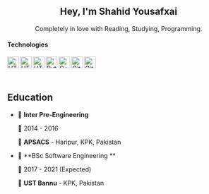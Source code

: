 <h2 align="center">Hey, I'm Shahid Yousafxai</h2>

<p align="center">Completely in love with Reading, Studying, Programming.</b> </p>


#### Technologies

<img align="left" alt="HTML%" width="26px" src="https://seeklogo.com/images/H/html5-with-wordmark-color-logo-4259B7F24F-seeklogo.com.png" />
<img align="left" alt="HTML%" width="26px" src="https://seeklogo.com/images/C/css3-logo-8724075274-seeklogo.com.png" />
<img align="left" alt="HTML%" width="26px" src="https://seeklogo.com/images/J/javascript-js-logo-2949701702-seeklogo.com.png" />
<img align="left" alt="Python" width="26px" src="https://seeklogo.com/images/P/python-logo-A32636CAA3-seeklogo.com.png" />
<img align="left" alt="C++" width="26px" src="https://seeklogo.com/images/C/c-logo-1B1817C041-seeklogo.com.png" />
<img align="left" alt="Github" width="26px" src="https://github.githubassets.com/images/modules/logos_page/Octocat.png" />
<img align="left" alt="Github" width="26px" src="https://seeklogo.com/images/A/adobe-illustrator-cc-logo-C1DC5A6D09-seeklogo.com.png" />

<br />

<br/>
<br/>



## Education

- 📖 **Inter Pre-Engineering**
    
    📆 2014 - 2016

    📍 **APSACS** - Haripur, KPK, Pakistan
    

- 📖 **BSc Software Engineering **
    
    📆 2017 - 2021 (Expected)

    📍 **UST Bannu** - KPK, Pakistan


[gmail]: mailto:sameerkatija@gmail.com
